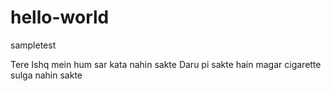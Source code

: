 # hello-world
sampletest

Tere Ishq mein hum sar kata nahin sakte
Daru pi sakte hain magar cigarette sulga nahin sakte
